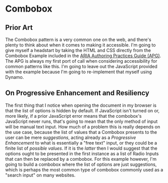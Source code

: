 # Combobox

## Prior Art

The Combobox pattern is a very common one on the web, and there's plenty to think about when it comes to making it accessible. I'm going to give myself a headstart by taking the HTML and CSS directly from the Combobox Example included in the <a href="https://www.w3.org/WAI/ARIA/apg/patterns/combobox/examples/combobox-autocomplete-both/" target="_blank">ARIA Authoring Practices Guide (APG)</a>. The APG is always my first port of call when considering accessibility for common patterns like this. I'm going to leave out the JavaScript provided with the example because I'm going to re-implement that myself using Dynamo.

## On Progressive Enhancement and Resiliency

The first thing that I notice when opening the document in my browser is that the list of options is hidden by default. If JavaScript isn't turned on or, more likely, if a prior JavaScript error means that the combobox's JavaScript never runs, that's going to mean that the only method of input will be manual text input. How much of a problem this is really depends on the use case, because the list of values that a Combobox presents to the user can be mere _suggestions_, acting already as a _Progressive Enhancement_ to what is essentially a "free text" input, or they could be a finite list of _possible values_. If it is the _latter_ then I would suggest that the options ought to be presented in the first instance as a list of Radio Inputs that can then be replaced by a combobox. For this example however, I'm going to build a combobox where the list of options are just suggestions, which is perhaps the most common type of combobox commonly used as a "search input" on many websites.
